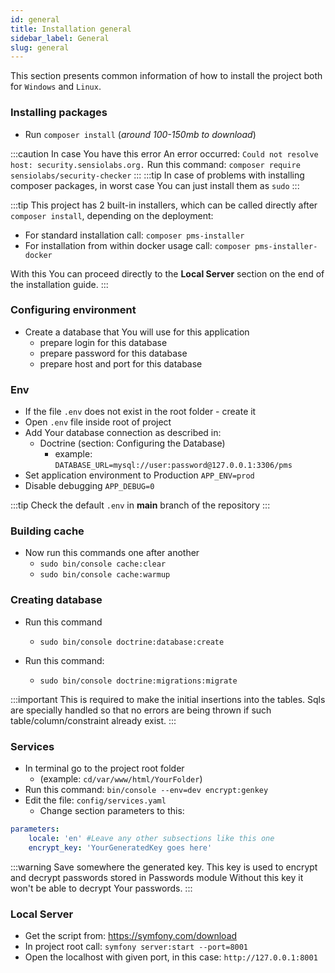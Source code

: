 ```yaml
---
id: general
title: Installation general
sidebar_label: General
slug: general
---
```


This section presents common information of how to install the project both for `Windows` and `Linux`.

### Installing packages
* Run `composer install` (*around 100-150mb to download*)

:::caution
In case You have this error An error occurred: `Could not resolve host: security.sensiolabs.org.`
Run this command: `composer require sensiolabs/security-checker`
:::
:::tip
In case of problems with installing composer packages, in worst case You can just install them as `sudo`
:::

:::tip
This project has 2 built-in installers, which can be called directly after `composer install`, depending on the deployment:
* For standard installation call: `composer pms-installer`
* For installation from within docker usage call: `composer pms-installer-docker`

With this You can proceed directly to the **Local Server** section on the end of the installation guide.
:::

### Configuring environment
* Create a database that You will use for this application
    * prepare login for this database
    * prepare password for this database
    * prepare host and port for this database

### Env
* If the file `.env` does not exist in the root folder - create it
* Open `.env` file inside root of project
* Add Your database connection as described in:
    * Doctrine (section: Configuring the Database)
        * example: `DATABASE_URL=mysql://user:password@127.0.0.1:3306/pms`
* Set application environment to Production `APP_ENV=prod`
* Disable debugging `APP_DEBUG=0`

:::tip
Check the default `.env` in **main** branch of the repository
:::

### Building cache

* Now run this commands one after another
    * `sudo bin/console cache:clear`
    * `sudo bin/console cache:warmup`

### Creating database
* Run this command
    * `sudo bin/console doctrine:database:create`

* Run this command:
    * `sudo bin/console doctrine:migrations:migrate`

:::important
This is required to make the initial insertions into the tables. Sqls are specially handled so that no errors are being thrown
if such table/column/constraint already exist.
:::

### Services
* In terminal go to the project root folder
    * (example: `cd/var/www/html/YourFolder`)
* Run this command: `bin/console --env=dev encrypt:genkey`
* Edit the file: `config/services.yaml`
    * Change section parameters to this:
````yaml
parameters:
    locale: 'en' #Leave any other subsections like this one
    encrypt_key: 'YourGeneratedKey goes here'
````

:::warning
Save somewhere the generated key. This key is used to encrypt and decrypt passwords stored in Passwords module
Without this key it won't be able to decrypt Your passwords.
:::

### Local Server
* Get the script from: https://symfony.com/download
* In project root call: `symfony server:start --port=8001`
* Open the localhost with given port, in this case: `http://127.0.0.1:8001`